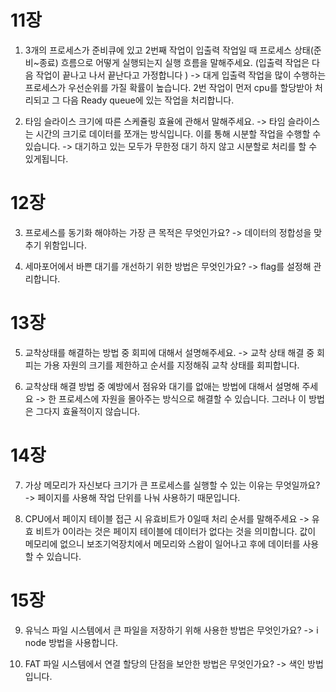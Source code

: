 # 11장
1. 3개의 프로세스가 준비큐에 있고 2번째 작업이 입출력 작업일 때 프로세스 상태(준비~종료) 흐름으로 어떻게 실행되는지 실행 흐름을 말해주세요. (입출력 작업은 다음 작업이 끝나고 나서 끝난다고 가정합니다 )
-> 대게 입출력 작업을 많이 수행하는 프로세스가 우선순위를 가질 확률이 높습니다. 2번 작업이 먼저 cpu를 할당받아 처리되고 그 다음 Ready queue에 있는
작업을 처리합니다.

2. 타임 슬라이스 크기에 따른 스케쥴링 효율에 관해서 말해주세요.
-> 타임 슬라이스는 시간의 크기로 데이터를 쪼개는 방식입니다. 이를 통해 시분할 작업을 수행할 수 있습니다.
-> 대기하고 있는 모두가 무한정 대기 하지 않고 시분할로 처리를 할 수 있게됩니다.

# 12장
3. 프로세스를 동기화 해야하는 가장 큰 목적은 무엇인가요?
-> 데이터의 정합성을 맞추기 위함입니다.

4. 세마포어에서 바쁜 대기를 개선하기 위한 방법은 무엇인가요?
-> flag를 설정해 관리합니다.

# 13장
5. 교착상태를 해결하는 방법 중 회피에 대해서 설명해주세요.
-> 교착 상태 해결 중 회피는 가용 자원의 크기를 제한하고 순서를 지정해줘 교착 상태를 회피합니다.

6. 교착상태 해결 방법 중 예방에서 점유와 대기를 없애는 방법에 대해서 설명해 주세요
-> 한 프로세스에 자원을 몰아주는 방식으로 해결할 수 있습니다. 그러나 이 방법은 그다지 효율적이지 않습니다.

# 14장
7. 가상 메모리가 자신보다 크기가 큰 프로세스를 실행할 수 있는 이유는 무엇일까요?
-> 페이지를 사용해 작업 단위를 나눠 사용하기 때문입니다.

8. CPU에서 페이지 테이블 접근 시 유효비트가 0일때 처리 순서를 말해주세요
-> 유효 비트가 0이라는 것은 페이지 테이블에 데이터가 없다는 것을 의미합니다. 값이 메모리에 없으니
보조기억장치에서 메모리와 스왑이 일어나고 후에 데이터를 사용할 수 있습니다.

# 15장
9. 유닉스 파일 시스템에서 큰 파일을 저장하기 위해 사용한 방법은 무엇인가요?
-> i node 방법을 사용합니다.

10. FAT 파일 시스템에서 연결 할당의 단점을 보안한 방법은 무엇인가요?
-> 색인 방법입니다.
